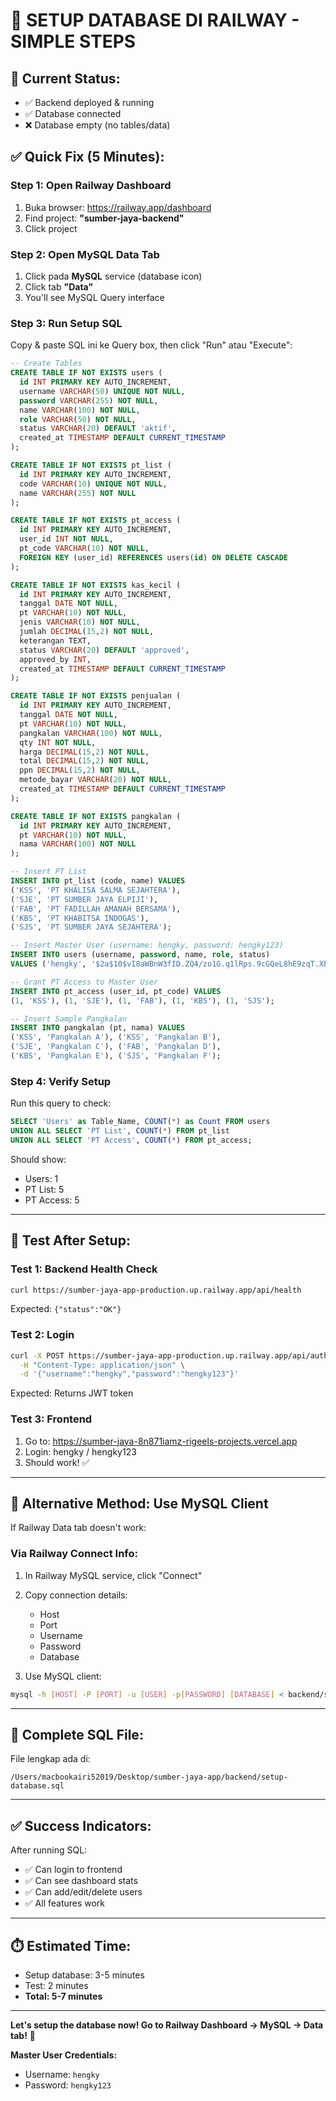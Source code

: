 # 🔧 SETUP DATABASE DI RAILWAY - SIMPLE STEPS

## 🎯 **Current Status:**
- ✅ Backend deployed & running
- ✅ Database connected  
- ❌ Database empty (no tables/data)

## ✅ **Quick Fix (5 Minutes):**

### **Step 1: Open Railway Dashboard**

1. Buka browser: https://railway.app/dashboard
2. Find project: **"sumber-jaya-backend"**
3. Click project

### **Step 2: Open MySQL Data Tab**

1. Click pada **MySQL** service (database icon)
2. Click tab **"Data"**
3. You'll see MySQL Query interface

### **Step 3: Run Setup SQL**

Copy & paste SQL ini ke Query box, then click "Run" atau "Execute":

```sql
-- Create Tables
CREATE TABLE IF NOT EXISTS users (
  id INT PRIMARY KEY AUTO_INCREMENT,
  username VARCHAR(50) UNIQUE NOT NULL,
  password VARCHAR(255) NOT NULL,
  name VARCHAR(100) NOT NULL,
  role VARCHAR(50) NOT NULL,
  status VARCHAR(20) DEFAULT 'aktif',
  created_at TIMESTAMP DEFAULT CURRENT_TIMESTAMP
);

CREATE TABLE IF NOT EXISTS pt_list (
  id INT PRIMARY KEY AUTO_INCREMENT,
  code VARCHAR(10) UNIQUE NOT NULL,
  name VARCHAR(255) NOT NULL
);

CREATE TABLE IF NOT EXISTS pt_access (
  id INT PRIMARY KEY AUTO_INCREMENT,
  user_id INT NOT NULL,
  pt_code VARCHAR(10) NOT NULL,
  FOREIGN KEY (user_id) REFERENCES users(id) ON DELETE CASCADE
);

CREATE TABLE IF NOT EXISTS kas_kecil (
  id INT PRIMARY KEY AUTO_INCREMENT,
  tanggal DATE NOT NULL,
  pt VARCHAR(10) NOT NULL,
  jenis VARCHAR(10) NOT NULL,
  jumlah DECIMAL(15,2) NOT NULL,
  keterangan TEXT,
  status VARCHAR(20) DEFAULT 'approved',
  approved_by INT,
  created_at TIMESTAMP DEFAULT CURRENT_TIMESTAMP
);

CREATE TABLE IF NOT EXISTS penjualan (
  id INT PRIMARY KEY AUTO_INCREMENT,
  tanggal DATE NOT NULL,
  pt VARCHAR(10) NOT NULL,
  pangkalan VARCHAR(100) NOT NULL,
  qty INT NOT NULL,
  harga DECIMAL(15,2) NOT NULL,
  total DECIMAL(15,2) NOT NULL,
  ppn DECIMAL(15,2) NOT NULL,
  metode_bayar VARCHAR(20) NOT NULL,
  created_at TIMESTAMP DEFAULT CURRENT_TIMESTAMP
);

CREATE TABLE IF NOT EXISTS pangkalan (
  id INT PRIMARY KEY AUTO_INCREMENT,
  pt VARCHAR(10) NOT NULL,
  nama VARCHAR(100) NOT NULL
);

-- Insert PT List
INSERT INTO pt_list (code, name) VALUES
('KSS', 'PT KHALISA SALMA SEJAHTERA'),
('SJE', 'PT SUMBER JAYA ELPIJI'),
('FAB', 'PT FADILLAH AMANAH BERSAMA'),
('KBS', 'PT KHABITSA INDOGAS'),
('SJS', 'PT SUMBER JAYA SEJAHTERA');

-- Insert Master User (username: hengky, password: hengky123)
INSERT INTO users (username, password, name, role, status) 
VALUES ('hengky', '$2a$10$vI8aWBnW3fID.ZQ4/zo1G.q1lRps.9cGQeL8hE9zqT.XPvBGIJeOa', 'Hengky Master User', 'Master User', 'aktif');

-- Grant PT Access to Master User
INSERT INTO pt_access (user_id, pt_code) VALUES
(1, 'KSS'), (1, 'SJE'), (1, 'FAB'), (1, 'KBS'), (1, 'SJS');

-- Insert Sample Pangkalan
INSERT INTO pangkalan (pt, nama) VALUES
('KSS', 'Pangkalan A'), ('KSS', 'Pangkalan B'),
('SJE', 'Pangkalan C'), ('FAB', 'Pangkalan D'),
('KBS', 'Pangkalan E'), ('SJS', 'Pangkalan F');
```

### **Step 4: Verify Setup**

Run this query to check:

```sql
SELECT 'Users' as Table_Name, COUNT(*) as Count FROM users
UNION ALL SELECT 'PT List', COUNT(*) FROM pt_list
UNION ALL SELECT 'PT Access', COUNT(*) FROM pt_access;
```

Should show:
- Users: 1
- PT List: 5
- PT Access: 5

---

## 🧪 **Test After Setup:**

### Test 1: Backend Health Check
```bash
curl https://sumber-jaya-app-production.up.railway.app/api/health
```
Expected: `{"status":"OK"}`

### Test 2: Login
```bash
curl -X POST https://sumber-jaya-app-production.up.railway.app/api/auth/login \
  -H "Content-Type: application/json" \
  -d '{"username":"hengky","password":"hengky123"}'
```
Expected: Returns JWT token

### Test 3: Frontend
1. Go to: https://sumber-jaya-8n871iamz-rigeels-projects.vercel.app
2. Login: hengky / hengky123
3. Should work! ✅

---

## 🔄 **Alternative Method: Use MySQL Client**

If Railway Data tab doesn't work:

### Via Railway Connect Info:

1. In Railway MySQL service, click "Connect"
2. Copy connection details:
   - Host
   - Port
   - Username
   - Password  
   - Database

3. Use MySQL client:
```bash
mysql -h [HOST] -P [PORT] -u [USER] -p[PASSWORD] [DATABASE] < backend/setup-database.sql
```

---

## 📝 **Complete SQL File:**

File lengkap ada di:
```
/Users/macbookairi52019/Desktop/sumber-jaya-app/backend/setup-database.sql
```

---

## ✅ **Success Indicators:**

After running SQL:
- ✅ Can login to frontend
- ✅ Can see dashboard stats
- ✅ Can add/edit/delete users
- ✅ All features work

---

## ⏱️ **Estimated Time:**
- Setup database: 3-5 minutes
- Test: 2 minutes
- **Total: 5-7 minutes**

---

**Let's setup the database now! Go to Railway Dashboard → MySQL → Data tab!** 🚀

**Master User Credentials:**
- Username: `hengky`
- Password: `hengky123`

